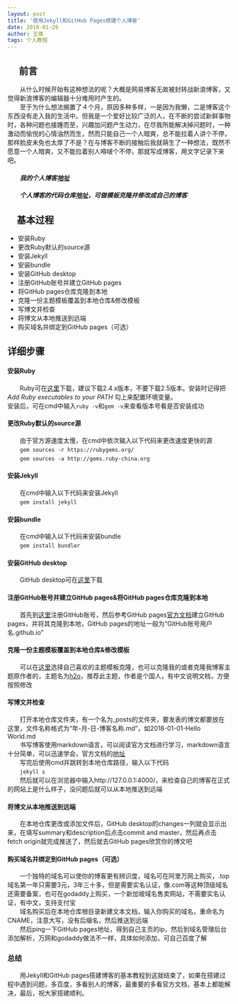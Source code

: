 ```yaml
---
layout: post
title: '使用Jekyll和GitHub Pages搭建个人博客'
date: 2018-01-29
author: 王维
tags: 个人教程
---
```

## 　 前言
　　从什么时候开始有这种想法的呢？大概是网易博客无故被封转战新浪博客，又觉得新浪博客的编辑器十分难用时产生的。<br>
　　至于为什么想法搁置了４个月，原因多种多样，一是因为我懒，二是博客这个东西没有走入我的生活中。但我是一个爱好比较广泛的人，在不断的尝试新鲜事物时，各种问题也接踵而至，兴趣加问题产生动力，在尽我所能解决掉问题时，一种激动而愉悦的心情油然而生，然而只能自己一个人暗爽，总不能拉着人讲个不停，那样脸皮未免也太厚了不是？在与博客不断的接触后我就萌生了一种想法，既然不愿意一个人暗爽，又不能拉着别人嘚啵个不停，那就写成博客，用文字记录下来吧。<br>
#### 　　*我的个人博客[地址](http://blog.wonka.top/)* <br>
#### 　　*个人博客的代码仓库[地址](https://github.com/wickywonka/wickywonka.github.io )，可做模板克隆并修改成自己的博客* <br>
## 　基本过程
* 安装Ruby
* 更改Ruby默认的source源
* 安装Jekyll
* 安装bundle
* 安装GitHub desktop
* 注册GitHub账号并建立GitHub pages
* 将GitHub pages仓库克隆到本地
* 克隆一份主题模板覆盖到本地仓库&修改模板
* 写博文并检查
* 将博文从本地推送到远端
* 购买域名并绑定到GitHub pages（可选）
## 详细步骤 
#### 安装Ruby 
　　Ruby可在[这里](http://rubyinstaller.org/downloads/)下载，建议下载2.4.x版本，不要下载2.5版本。安装时记得把 *Add Ruby executables to your PATH* 勾上来配置环境变量。<br>
安装后，可在cmd中输入`ruby -v`和`gem -v`来查看版本号看是否安装成功<br>
#### 更改Ruby默认的source源
　　由于官方源速度太慢，在cmd中依次输入以下代码来更改速度更快的源<br>
　　`gem sources -r https://rubygems.org/ ` <br>
　　`gem sources -a http://gems.ruby-china.org` <br>
#### 安装Jekyll
　　在cmd中输入以下代码来安装Jekyll <br>
　　`gem install jekyll` 
#### 安装bundle
　　在cmd中输入以下代码来安装bundle <br>
　　`gem install bundler`
#### 安装GitHub desktop
　　GitHub desktop可在[这里](https://desktop.github.com/)下载 
#### 注册GitHub账号并建立GitHub pages&将GitHub pages仓库克隆到本地
　　首先到[这里](https://github.com/)注册GitHub账号，然后参考GitHub pages[官方文档](https://pages.github.com/)建立GitHub pages，并将其克隆到本地，GitHub pages的地址一般为“GitHub账号用户名.github.io”
#### 克隆一份主题模板覆盖到本地仓库&修改模板
　　可以在[这里](http://jekyllthemes.org/)选择自己喜欢的主题模板克隆，也可以克隆我的或者克隆我博客主题原作者的，主题名为[h2o](https://github.com/kaeyleo/jekyll-theme-H2O)，推荐此主题，作者是个国人，有中文说明文档，方便按照修改
#### 写博文并检查
　　打开本地仓库文件夹，有一个名为_posts的文件夹，要发表的博文都要放在这里，文件名称格式为“年-月-日-博客名称.md”，如2018-01-01-Hello World.md <br>
　　书写博客使用markdown语言，可以阅读官方文档进行学习，markdown语言十分简单，可以迅速学会，官方文档的[地址](http://wowubuntu.com/markdown/)<br>
　　写完后使用cmd并跳转到本地仓库路径，输入以下代码<br>
　　`jekyll s` <br>
　　然后就可以在浏览器中输入http://127.0.0.1:4000/，来检查自己的博客在正式的网站上是什么样子，没问题后就可以从本地推送到远端
#### 将博文从本地推送到远端
　　在本地仓库更改或添加文件后，GitHub desktop的changes一列就会显示出来，在填写summary和description后点击commit and master，然后再点击fetch origin就完成推送了，然后就去GitHub pages欣赏你的博文吧
#### 购买域名并绑定到GitHub pages（可选）
　　一个独特的域名可以使你的博客更有辨识度，域名可在阿里万网上购买，.top域名第一年只需要3元，3年三十多，但是需要实名认证，像.com等这种顶级域名还需要备案，也可在godaddy上购买，一个新加坡域名售卖网站，不需要实名认证，有中文，支持支付宝<br>
　　域名购买后在本地仓库根目录新建文本文档，输入你购买的域名，重命名为CNAME，注意大写，没有后缀名，然后推送到远端<br>
　　然后ping一下GitHub pages地址，得到自己主页的ip，然后到域名管理后台添加解析，万网和godaddy做法不一样，具体如何添加，可自己百度了解
### 总结
　　用Jekyll和GitHub pages搭建博客的基本教程到这就结束了，如果在搭建过程中遇到问题，多百度，多看别人的博客，最重要的多看官方文档，基本上都能解决，最后，祝大家搭建顺利。